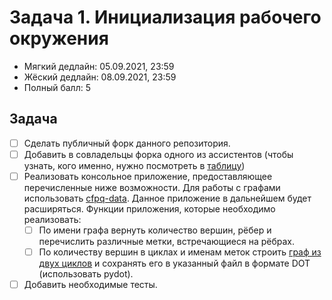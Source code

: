 # Задача 1. Инициализация рабочего окружения

* Мягкий дедлайн: 05.09.2021, 23:59
* Жёский дедлайн: 08.09.2021, 23:59
* Полный балл: 5

## Задача

- [ ] Сделать публичный форк данного репозитория.
- [ ] Добавить в совладельцы форка одного из ассистентов (чтобы узнать, кого именно, нужно посмотреть в [таблицу](https://docs.google.com/spreadsheets/d/18DhYG5CuOrN4A5b5N7-mEDfDkc-7BuXF3Qsu6HD-lks/edit?usp=sharing))
- [ ] Реализовать консольное приложение, предоставляющее перечисленные ниже возможности. Для работы с графами использовать [cfpq-data](https://jetbrains-research.github.io/CFPQ_Data/tutorial.html#graphs). Данное приложение в дальнейшем будет расширяться. Функции приложения, которые необходимо реализовать:
  - [ ] По имени графа вернуть количество вершин, рёбер и перечислить различные метки, встречающиеся на рёбрах.
  - [ ] По количеству вершин в циклах и именам меток строить [граф из двух циклов](https://jetbrains-research.github.io/CFPQ_Data/reference/graphs/generated/cfpq_data.graphs.generators.labeled_two_cycles_graph.html#cfpq_data.graphs.generators.labeled_two_cycles_graph) и сохранять его в указанный файл в формате DOT (использовать pydot).
- [ ] Добавить необходимые тесты. 

